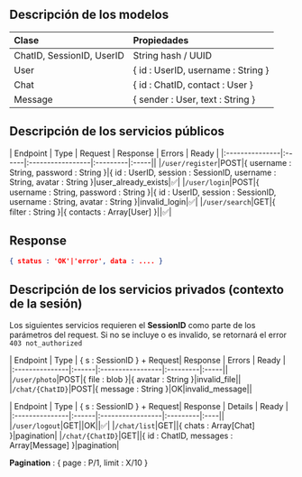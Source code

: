 ## Descripción de los modelos
| Clase | Propiedades |
|:----|:-----|
| ChatID, SessionID, UserID | String hash / UUID |
| User | { id : UserID, username : String } |
| Chat | { id : ChatID, contact : User } |
| Message | { sender : User, text : String } |

## Descripción de los servicios públicos

| Endpoint        | Type | Request           | Response  | Errors | Ready |
|:---------------|:------|:-----------------|:---------|:-----||
|`/user/register`|POST|{ username : String, password : String }|{ id : UserID, session : SessionID, username : String, avatar : String }|user_already_exists|:white_check_mark:|
|`/user/login`|POST|{ username : String, password : String }|{ id : UserID, session : SessionID, username : String, avatar : String }|invalid_login|:white_check_mark:|
|`/user/search`|GET|{ filter : String }|{ contacts : Array[User] }||:white_check_mark:|

## Response
```json
{ status : 'OK'|'error', data : .... }
```
## Descripción de los servicios privados (contexto de la sesión)

Los siguientes servicios requieren el **SessionID** como parte de los parámetros del request.
Si no se incluye o es invalido, se retornará el error `403 not_authorized`

| Endpoint        | Type | { s : SessionID } + Request| Response  | Errors | Ready |
|:---------------|:------|:-----------------|:---------|:-----||
|`/user/photo`|POST|{ file : blob }|{ avatar : String }|invalid_file||
|`/chat/{ChatID}`|POST|{ message : String }|OK|invalid_message||

| Endpoint        | Type | { s : SessionID } + Request| Response  | Details | Ready |
|:---------------|:------|:-----------------|:---------|:----||
|`/user/logout`|GET||OK||:white_check_mark:|
|`/chat/list`|GET||{ chats : Array[Chat] }|pagination|
|`/chat/{ChatID}`|GET||{ id : ChatID, messages : Array[Message] }|pagination|

**Pagination** : { page : P/1, limit : X/10 }